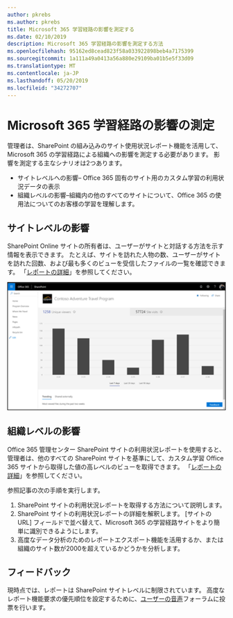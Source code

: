```yaml
---
author: pkrebs
ms.author: pkrebs
title: Microsoft 365 学習経路の影響を測定する
ms.date: 02/10/2019
description: Microsoft 365 学習経路の影響を測定する方法
ms.openlocfilehash: 95162ed8cead823f58a033922898beb4a7175399
ms.sourcegitcommit: 1a111a49a0413a56a880e29109ba01b5e5f33d09
ms.translationtype: MT
ms.contentlocale: ja-JP
ms.lasthandoff: 05/20/2019
ms.locfileid: "34272707"
---
```

# <a name="measuring-impact-of-microsoft-365-learning-pathways"></a>Microsoft 365 学習経路の影響の測定

管理者は、SharePoint の組み込みのサイト使用状況レポート機能を活用して、Microsoft 365 の学習経路による組織への影響を測定する必要があります。 影響を測定する主なシナリオは2つあります。 
- サイトレベルへの影響– Office 365 固有のサイト用のカスタム学習の利用状況データの表示 
- 組織レベルの影響–組織内の他のすべてのサイトについて、Office 365 の使用法についてのお客様の学習を理解します。

## <a name="site-level-impact"></a>サイトレベルの影響

SharePoint Online サイトの所有者は、ユーザーがサイトと対話する方法を示す情報を表示できます。 たとえば、サイトを訪れた人物の数、ユーザーがサイトを訪れた回数、および最も多くのビューを受信したファイルの一覧を確認できます。 「[レポートの詳細](https://support.office.com/article/view-usage-data-for-your-sharepoint-site-2fa8ddc2-c4b3-4268-8d26-a772dc55779e)」を参照してください。 

![cg-measureimpactreport](media/cg-measureimpactreport.png)

## <a name="organization-level-impact"></a>組織レベルの影響
Office 365 管理センター SharePoint サイトの利用状況レポートを使用すると、管理者は、他のすべての SharePoint サイトを基準にして、カスタム学習 Office 365 サイトから取得した値の高レベルのビューを取得できます。 「[レポートの詳細](https://docs.microsoft.com/office365/admin/activity-reports/sharepoint-site-usage?view=o365-worldwide)」を参照してください。
 
参照記事の次の手順を実行します。 
1. SharePoint サイトの利用状況レポートを取得する方法について説明します。 
2. SharePoint サイトの利用状況レポートの詳細を解釈します。 [サイトの URL] フィールドで並べ替えて、Microsoft 365 の学習経路サイトをより簡単に識別できるようにします。 
3. 高度なデータ分析のためのレポートエクスポート機能を活用するか、または組織のサイト数が2000を超えているかどうかを分析します。 

## <a name="feedback"></a>フィードバック

現時点では、レポートは SharePoint サイトレベルに制限されています。 高度なレポート機能要求の優先順位を設定するために、[ユーザーの音声](https://microsoftteams.uservoice.com/forums/913429-learning-solutions)フォーラムに投票を行います。   

